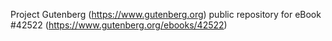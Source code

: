 Project Gutenberg (https://www.gutenberg.org) public repository for eBook #42522 (https://www.gutenberg.org/ebooks/42522)
